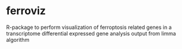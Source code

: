 # ferroviz
R-package to perform visualization of ferroptosis related genes in a transcriptome differential expressed gene analysis output from limma algorithm
